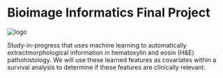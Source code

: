 # Bioimage Informatics Final Project

![logo](https://external-content.duckduckgo.com/iu/?u=https%3A%2F%2Fillnessnarratives.files.wordpress.com%2F2013%2F07%2Fi.png&f=1&nofb=1)


Study-in-progress that uses machine learning to automatically extractmorphological information in hematoxylin and eosin (H&E) pathohistology. We will use these learned features as covariates within a survival analysis to determine if these features are clinically relevant.